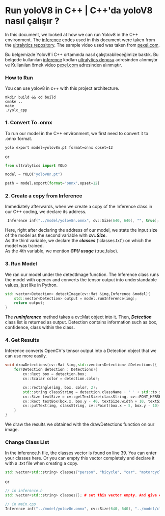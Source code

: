 # Run yoloV8 in C++ | C++'da yoloV8 nasıl çalışır ?
In this document, we looked at how we can run Yolov8 in the C++ environment. The <a href="https://github.com/umutkaanbaser/yolov8cpp/tree/main/include/inference">inference</a> codes used in this document were taken from the <a href="https://github.com/ultralytics/ultralytics">ultralytics repository</a>. The sample video used was taken from <a href="https://www.pexels.com/video/video-of-famous-landmark-on-a-city-during-daytime-1721294/">pexel.com</a>.

Bu belgemizde Yolov8'i C++ ortamında nasıl çalıştırabileceğimize baktık. Bu belgede kullanılan <a href="https://github.com/umutkaanbaser/yolov8cpp/tree/main/include/inference">inference</a> kodları <a href="https://www.github.com/ultralytics/ultralytics">ultralytics deposu</a> adresinden alınmıştır ve Kullanılan örnek video <a href="https://www.pexels.com/video/video-of-famous-landmark-on-a-city-during-daytime-1721294/">pexel.com </a> adresinden alınmıştır.
### How to Run
You can use yolov8 in c++ with this project architecture.
```
mkdir build && cd build
cmake ..
make
./yolo_cpp
```

### 1. Convert To .onnx
To run our model in the C++ environment, we first need to convert it to .onnx format.
```
yolo export model=yolov8n.pt format=onnx opset=12
```
or
```python
from ultralytics import YOLO

model = YOLO("yolov8n.pt")  

path = model.export(format="onnx",opset=12)  
```

### 2. Create a copy from Inference
Immediately afterwards, when we create a copy of the Inference class in our C++ coding, we declare its address.
```c++
 Inference inf("../model/yolov8n.onnx", cv::Size(640, 640), "", true); 
```
Here, right after declaring the address of our model, we state the input size of the model as the second variable with <b><i>cv::Size</i></b>. <br/>
As the third variable, we declare the <b><i>classes</i></b> ('classes.txt') on which the model was trained.<br/>
As the 4th variable, we mention <b><i>GPU usage</i></b> (true,false). <br/>

### 3. Run Model
We ran our model under the detectImage function. The Inference class runs the  model with opencv and converts the tensor output into understandable values, just like in Python.
```c++
std::vector<Detection> detectImage(cv::Mat &img,Inference &model){
    std::vector<Detection> output = model.runInference(img);
    return output;    
}
```
The <i><b>runInference</b></i> method takes a cv::Mat object into it. Then, <i><b>Detection</b></i> class list is returned as output. Detection contains information such as box, confidence, class within the class.

### 4. Get Results
Inference converts OpenCV's tensor output into a Detection object that we can use more easily.
```c++
void drawDetections(cv::Mat &img,std::vector<Detection> &Detections){
    for(Detection detection : Detections){
        cv::Rect box = detection.box;
        cv::Scalar color = detection.color;

        cv::rectangle(img, box, color, 2);
        std::string classString = detection.className + ' ' + std::to_string(detection.confidence).substr(0, 4);
        cv::Size textSize = cv::getTextSize(classString, cv::FONT_HERSHEY_DUPLEX, 1, 2, 0);
        cv::Rect textBox(box.x, box.y - 40, textSize.width + 10, textSize.height + 20);
        cv::putText(img, classString, cv::Point(box.x + 5, box.y - 10), cv::FONT_HERSHEY_DUPLEX, 1, color, 3, 0);
    }
}
```
We draw the results we obtained with the drawDetections function on our image.

### Change Class List
In the inference.h file, the classes vector is found on line 39. You can enter your classes here. Or you can empty this vector completely and declare it with a .txt file when creating a copy.
```c++
std::vector<std::string> classes{"person", "bicycle", "car", "motorcycle", .... # you can change this vector.
```
or
```c++
// in inference.h
std::vector<std::string> classes{}; # set this vector empty. And give class text file adress to Inference initilazer.

// in main.cpp
Inference inf("../model/yolov8n.onnx", cv::Size(640, 640), "../model/classes.txt", true); 
```

